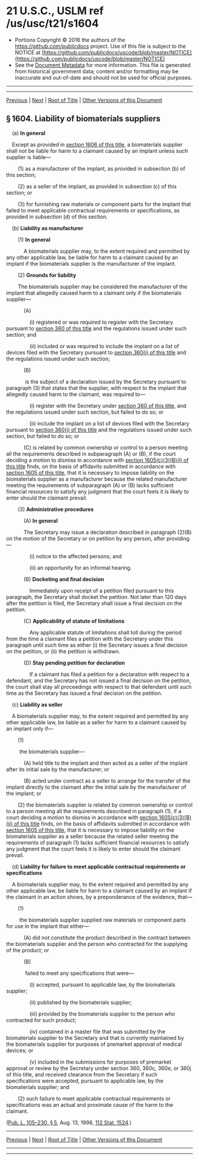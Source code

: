 ---
---

# 21 U.S.C., USLM ref /us/usc/t21/s1604

* Portions Copyright © 2016 the authors of the https://github.com/publicdocs project.
  Use of this file is subject to the NOTICE at [https://github.com/publicdocs/uscode/blob/master/NOTICE](https://github.com/publicdocs/uscode/blob/master/NOTICE)
* See the [Document Metadata](././../../../..//README.md) for more information.
  This file is generated from historical government data; content and/or formatting may be inaccurate and out-of-date and should not be used for official purposes.

----------
----------

[Previous](./../../../..//us/usc/t21/ch21/m__us_usc_t21_s1603.md) | [Next](./../../../..//us/usc/t21/ch21/m__us_usc_t21_s1605.md) | [Root of Title](./../../../../) | [Other Versions of this Document](https://publicdocs.github.io/go/links?ns=uslm&ref=%2Fus%2Fusc%2Ft21%2Fs1604)

## § 1604. Liability of biomaterials suppliers

    (a) __In general__ 

    Except as provided in [section 1606 of this title][/us/usc/t21/s1606], a biomaterials supplier shall not be liable for harm to a claimant caused by an implant unless such supplier is liable—

        (1) as a manufacturer of the implant, as provided in subsection (b) of this section;

        (2) as a seller of the implant, as provided in subsection (c) of this section; or

        (3) for furnishing raw materials or component parts for the implant that failed to meet applicable contractual requirements or specifications, as provided in subsection (d) of this section.

    (b) __Liability as manufacturer__ 

        (1) __In general__ 

            A biomaterials supplier may, to the extent required and permitted by any other applicable law, be liable for harm to a claimant caused by an implant if the biomaterials supplier is the manufacturer of the implant.

        (2) __Grounds for liability__ 

        The biomaterials supplier may be considered the manufacturer of the implant that allegedly caused harm to a claimant only if the biomaterials supplier—

            (A)

                (i) registered or was required to register with the Secretary pursuant to [section 360 of this title][/us/usc/t21/s360] and the regulations issued under such section; and

                (ii) included or was required to include the implant on a list of devices filed with the Secretary pursuant to [section 360(j) of this title][/us/usc/t21/s360/j] and the regulations issued under such section;

            (B)

             is the subject of a declaration issued by the Secretary pursuant to paragraph (3) that states that the supplier, with respect to the implant that allegedly caused harm to the claimant, was required to—

                (i) register with the Secretary under [section 360 of this title][/us/usc/t21/s360], and the regulations issued under such section, but failed to do so; or

                (ii) include the implant on a list of devices filed with the Secretary pursuant to [section 360(j) of this title][/us/usc/t21/s360/j] and the regulations issued under such section, but failed to do so; or

            (C) is related by common ownership or control to a person meeting all the requirements described in subparagraph (A) or (B), if the court deciding a motion to dismiss in accordance with [section 1605(c)(3)(B)(i) of this title][/us/usc/t21/s1605/c/3/B/i] finds, on the basis of affidavits submitted in accordance with [section 1605 of this title][/us/usc/t21/s1605], that it is necessary to impose liability on the biomaterials supplier as a manufacturer because the related manufacturer meeting the requirements of subparagraph (A) or (B) lacks sufficient financial resources to satisfy any judgment that the court feels it is likely to enter should the claimant prevail.

        (3) __Administrative procedures__ 

            (A) __In general__ 

            The Secretary may issue a declaration described in paragraph (2)(B) on the motion of the Secretary or on petition by any person, after providing—

                (i) notice to the affected persons; and

                (ii) an opportunity for an informal hearing.

            (B) __Docketing and final decision__ 

                Immediately upon receipt of a petition filed pursuant to this paragraph, the Secretary shall docket the petition. Not later than 120 days after the petition is filed, the Secretary shall issue a final decision on the petition.

            (C) __Applicability of statute of limitations__ 

                Any applicable statute of limitations shall toll during the period from the time a claimant files a petition with the Secretary under this paragraph until such time as either (i) the Secretary issues a final decision on the petition, or (ii) the petition is withdrawn.

            (D) __Stay pending petition for declaration__ 

                If a claimant has filed a petition for a declaration with respect to a defendant, and the Secretary has not issued a final decision on the petition, the court shall stay all proceedings with respect to that defendant until such time as the Secretary has issued a final decision on the petition.

    (c) __Liability as seller__ 

    A biomaterials supplier may, to the extent required and permitted by any other applicable law, be liable as a seller for harm to a claimant caused by an implant only if—

        (1)

         the biomaterials supplier—

            (A) held title to the implant and then acted as a seller of the implant after its initial sale by the manufacturer; or

            (B) acted under contract as a seller to arrange for the transfer of the implant directly to the claimant after the initial sale by the manufacturer of the implant; or

        (2) the biomaterials supplier is related by common ownership or control to a person meeting all the requirements described in paragraph (1), if a court deciding a motion to dismiss in accordance with [section 1605(c)(3)(B)(ii) of this title][/us/usc/t21/s1605/c/3/B/ii] finds, on the basis of affidavits submitted in accordance with [section 1605 of this title][/us/usc/t21/s1605], that it is necessary to impose liability on the biomaterials supplier as a seller because the related seller meeting the requirements of paragraph (1) lacks sufficient financial resources to satisfy any judgment that the court feels it is likely to enter should the claimant prevail.

    (d) __Liability for failure to meet applicable contractual requirements or specifications__ 

    A biomaterials supplier may, to the extent required and permitted by any other applicable law, be liable for harm to a claimant caused by an implant if the claimant in an action shows, by a preponderance of the evidence, that—

        (1)

         the biomaterials supplier supplied raw materials or component parts for use in the implant that either—

            (A) did not constitute the product described in the contract between the biomaterials supplier and the person who contracted for the supplying of the product; or

            (B)

             failed to meet any specifications that were—

                (i) accepted, pursuant to applicable law, by the biomaterials supplier;

                (ii) published by the biomaterials supplier;

                (iii) provided by the biomaterials supplier to the person who contracted for such product;

                (iv) contained in a master file that was submitted by the biomaterials supplier to the Secretary and that is currently maintained by the biomaterials supplier for purposes of premarket approval of medical devices; or

                (v) included in the submissions for purposes of premarket approval or review by the Secretary under section 360, 360c, 360e, or 360j of this title, and received clearance from the Secretary if such specifications were accepted, pursuant to applicable law, by the biomaterials supplier; and

        (2) such failure to meet applicable contractual requirements or specifications was an actual and proximate cause of the harm to the claimant.

([Pub. L. 105–230, § 5][/us/pl/105/230/s5], Aug. 13, 1998, [112 Stat. 1524][/us/stat/112/1524].)

----------

[Previous](./../../../..//us/usc/t21/ch21/m__us_usc_t21_s1603.md) | [Next](./../../../..//us/usc/t21/ch21/m__us_usc_t21_s1605.md) | [Root of Title](./../../../../) | [Other Versions of this Document](https://publicdocs.github.io/go/links?ns=uslm&ref=%2Fus%2Fusc%2Ft21%2Fs1604)

----------
----------

[/us/usc/t21/s1606]: https://publicdocs.github.io/go/links?ns=uslm&ref=%2Fus%2Fusc%2Ft21%2Fs1606
[/us/usc/t21/s360]: https://publicdocs.github.io/go/links?ns=uslm&ref=%2Fus%2Fusc%2Ft21%2Fs360
[/us/usc/t21/s360/j]: https://publicdocs.github.io/go/links?ns=uslm&ref=%2Fus%2Fusc%2Ft21%2Fs360%2Fj
[/us/usc/t21/s360]: https://publicdocs.github.io/go/links?ns=uslm&ref=%2Fus%2Fusc%2Ft21%2Fs360
[/us/usc/t21/s360/j]: https://publicdocs.github.io/go/links?ns=uslm&ref=%2Fus%2Fusc%2Ft21%2Fs360%2Fj
[/us/usc/t21/s1605/c/3/B/i]: https://publicdocs.github.io/go/links?ns=uslm&ref=%2Fus%2Fusc%2Ft21%2Fs1605%2Fc%2F3%2FB%2Fi
[/us/usc/t21/s1605]: https://publicdocs.github.io/go/links?ns=uslm&ref=%2Fus%2Fusc%2Ft21%2Fs1605
[/us/usc/t21/s1605/c/3/B/ii]: https://publicdocs.github.io/go/links?ns=uslm&ref=%2Fus%2Fusc%2Ft21%2Fs1605%2Fc%2F3%2FB%2Fii
[/us/usc/t21/s1605]: https://publicdocs.github.io/go/links?ns=uslm&ref=%2Fus%2Fusc%2Ft21%2Fs1605
[/us/pl/105/230/s5]: https://publicdocs.github.io/go/links?ns=uslm&ref=%2Fus%2Fpl%2F105%2F230%2Fs5
[/us/stat/112/1524]: https://publicdocs.github.io/go/links?ns=uslm&ref=%2Fus%2Fstat%2F112%2F1524


